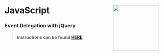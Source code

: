 # JavaScript <img align="right" src="https://github.com/Learning-Fuze/prototypes_fi_part1/blob/assets/assets/images/logos/LF_LOGO.png?raw=true" width="150">
### Event Delegation with jQuery

>#### Instructions can be found <a href="http://lfzprototypes.com/full-immersion/js/event-delegation" target="_blank">HERE</a>
